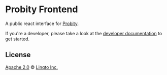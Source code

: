 # Probity Frontend

A public react interface for [Probity](https://github.com/trustline-inc/probity).

If you're a developer, please take a look at the [developer documentation](./docs/development.md) to get started.

## License

[Apache 2.0](./LICENSE.md) © [Linqto Inc.](https://linqto.com)